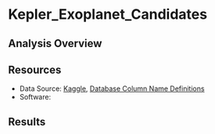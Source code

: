 # Kepler_Exoplanet_Candidates
## Analysis Overview


## Resources
  * Data Source: [Kaggle](https://www.kaggle.com/datasets/nasa/kepler-exoplanet-search-results), [Database Column Name Definitions](https://exoplanetarchive.ipac.caltech.edu/docs/API_kepcandidate_columns.html)
  * Software: 

## Results
